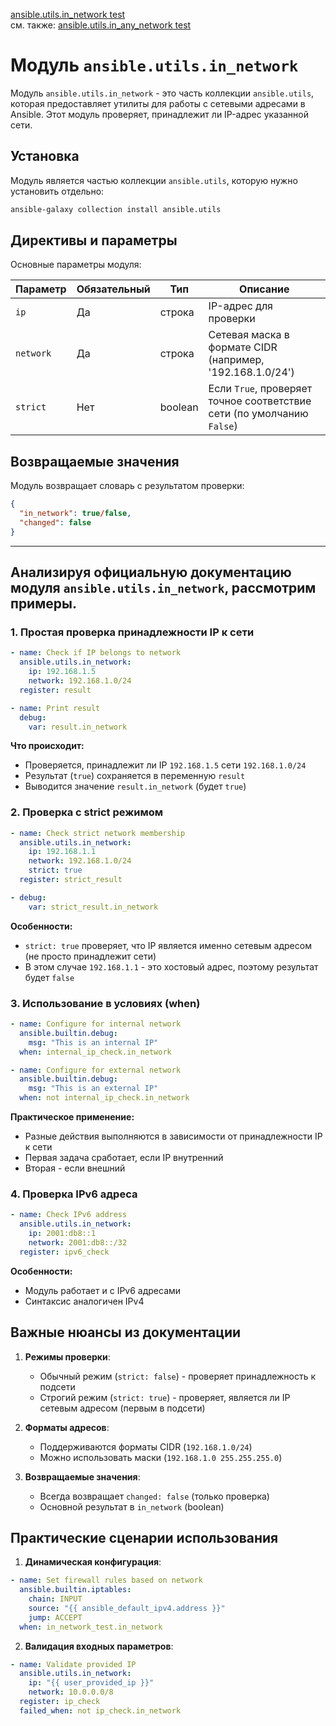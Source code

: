 [ansible.utils.in_network test](https://docs.ansible.com/ansible/latest/collections/ansible/utils/in_network_test.html)
<br/> см. также: [ansible.utils.in_any_network test](https://docs.ansible.com/ansible/latest/collections/ansible/utils/in_any_network_test.html)

# Модуль `ansible.utils.in_network`

Модуль `ansible.utils.in_network` - это часть коллекции `ansible.utils`, которая предоставляет утилиты для работы с сетевыми адресами в Ansible. Этот модуль проверяет, принадлежит ли IP-адрес указанной сети.

## Установка

Модуль является частью коллекции `ansible.utils`, которую нужно установить отдельно:

```bash
ansible-galaxy collection install ansible.utils
```

## Директивы и параметры

Основные параметры модуля:

| Параметр | Обязательный | Тип | Описание |
|----------|--------------|-----|----------|
| `ip` | Да | строка | IP-адрес для проверки |
| `network` | Да | строка | Сетевая маска в формате CIDR (например, '192.168.1.0/24') |
| `strict` | Нет | boolean | Если `True`, проверяет точное соответствие сети (по умолчанию `False`) |


## Возвращаемые значения

Модуль возвращает словарь с результатом проверки:

```json
{
  "in_network": true/false,
  "changed": false
}
```
-------------------------------------------------

## Анализируя официальную документацию модуля `ansible.utils.in_network`, рассмотрим примеры.

### 1. Простая проверка принадлежности IP к сети
```yaml
- name: Check if IP belongs to network
  ansible.utils.in_network:
    ip: 192.168.1.5
    network: 192.168.1.0/24
  register: result

- name: Print result
  debug:
    var: result.in_network
```

**Что происходит:**
- Проверяется, принадлежит ли IP `192.168.1.5` сети `192.168.1.0/24`
- Результат (`true`) сохраняется в переменную `result`
- Выводится значение `result.in_network` (будет `true`)

### 2. Проверка с strict режимом
```yaml
- name: Check strict network membership
  ansible.utils.in_network:
    ip: 192.168.1.1
    network: 192.168.1.0/24
    strict: true
  register: strict_result

- debug:
    var: strict_result.in_network
```

**Особенности:**
- `strict: true` проверяет, что IP является именно сетевым адресом (не просто принадлежит сети)
- В этом случае `192.168.1.1` - это хостовый адрес, поэтому результат будет `false`

### 3. Использование в условиях (when)
```yaml
- name: Configure for internal network
  ansible.builtin.debug:
    msg: "This is an internal IP"
  when: internal_ip_check.in_network

- name: Configure for external network
  ansible.builtin.debug:
    msg: "This is an external IP"
  when: not internal_ip_check.in_network
```

**Практическое применение:**
- Разные действия выполняются в зависимости от принадлежности IP к сети
- Первая задача сработает, если IP внутренний
- Вторая - если внешний

### 4. Проверка IPv6 адреса
```yaml
- name: Check IPv6 address
  ansible.utils.in_network:
    ip: 2001:db8::1
    network: 2001:db8::/32
  register: ipv6_check
```

**Особенности:**
- Модуль работает и с IPv6 адресами
- Синтаксис аналогичен IPv4

## Важные нюансы из документации

1. **Режимы проверки**:
   - Обычный режим (`strict: false`) - проверяет принадлежность к подсети
   - Строгий режим (`strict: true`) - проверяет, является ли IP сетевым адресом (первым в подсети)

2. **Форматы адресов**:
   - Поддерживаются форматы CIDR (`192.168.1.0/24`)
   - Можно использовать маски (`192.168.1.0 255.255.255.0`)

3. **Возвращаемые значения**:
   - Всегда возвращает `changed: false` (только проверка)
   - Основной результат в `in_network` (boolean)

## Практические сценарии использования

1. **Динамическая конфигурация**:
```yaml
- name: Set firewall rules based on network
  ansible.builtin.iptables:
    chain: INPUT
    source: "{{ ansible_default_ipv4.address }}"
    jump: ACCEPT
  when: in_network_test.in_network
```

2. **Валидация входных параметров**:
```yaml
- name: Validate provided IP
  ansible.utils.in_network:
    ip: "{{ user_provided_ip }}"
    network: 10.0.0.0/8
  register: ip_check
  failed_when: not ip_check.in_network
```
